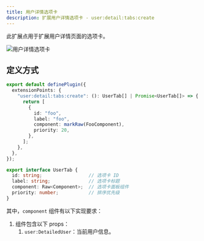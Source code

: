 ```yaml
---
title: 用户详情选项卡
description: 扩展用户详情选项卡 - user:detail:tabs:create
---
```


此扩展点用于扩展用户详情页面的选项卡。

![用户详情选项卡](/img/developer-guide/plugin/extension-points/ui/user-detail-tabs-create.png)

## 定义方式

```ts
export default definePlugin({
  extensionPoints: {
    "user:detail:tabs:create": (): UserTab[] | Promise<UserTab[]> => {
      return [
        {
          id: "foo",
          label: "foo",
          component: markRaw(FooComponent),
          priority: 20,
        },
      ];
    },
  },
});
```

```ts title="UserTab"
export interface UserTab {
  id: string;                 // 选项卡 ID
  label: string;              // 选项卡标题
  component: Raw<Component>;  // 选项卡面板组件
  priority: number;           // 排序优先级
}
```

其中，`component` 组件有以下实现要求：

1. 组件包含以下 props：
   1. `user:DetailedUser`：当前用户信息。
